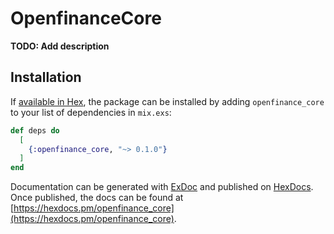 # OpenfinanceCore

**TODO: Add description**

## Installation

If [available in Hex](https://hex.pm/docs/publish), the package can be installed
by adding `openfinance_core` to your list of dependencies in `mix.exs`:

```elixir
def deps do
  [
    {:openfinance_core, "~> 0.1.0"}
  ]
end
```

Documentation can be generated with [ExDoc](https://github.com/elixir-lang/ex_doc)
and published on [HexDocs](https://hexdocs.pm). Once published, the docs can
be found at [https://hexdocs.pm/openfinance_core](https://hexdocs.pm/openfinance_core).

